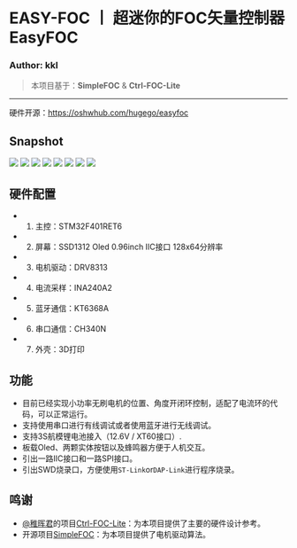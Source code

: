# EASY-FOC 丨 超迷你的FOC矢量控制器EasyFOC
### Author: kkl

> 本项目基于：**SimpleFOC** & **Ctrl-FOC-Lite**

---

硬件开源：https://oshwhub.com/hugego/easyfoc

## Snapshot
![](3.pics/image-7.jpg)
![](3.pics/image-0.jpg)
![](3.pics/image-1.jpg)
![](3.pics/image-2.jpg)
![](3.pics/image-3.jpg)
![](3.pics/image-4.jpg)
![](3.pics/image-5.jpg)
![](3.pics/image-6.png)

## 硬件配置
- 1. 主控：STM32F401RET6
- 2. 屏幕：SSD1312 Oled 0.96inch IIC接口 128x64分辨率
- 3. 电机驱动：DRV8313
- 4. 电流采样：INA240A2
- 5. 蓝牙通信：KT6368A
- 6. 串口通信：CH340N
- 7. 外壳：3D打印

## 功能

- 目前已经实现小功率无刷电机的位置、角度开闭环控制，适配了电流环的代码，可以正常运行。 
- 支持使用串口进行有线调试或者使用蓝牙进行无线调试。
- 支持3S航模锂电池接入（12.6V / XT60接口）.
- 板载Oled、两颗实体按钮以及蜂鸣器方便于人机交互。
- 引出一路IIC接口和一路SPI接口。
- 引出SWD烧录口，方便使用`ST-Link`or`DAP-Link`进行程序烧录。

## 鸣谢
- [@稚晖君](https://github.com/peng-zhihui)的项目[Ctrl-FOC-Lite](https://github.com/peng-zhihui/Ctrl-FOC-Lite)：为本项目提供了主要的硬件设计参考。
- 开源项目[SimpleFOC](https://github.com/simplefoc/Arduino-FOC)：为本项目提供了电机驱动算法。